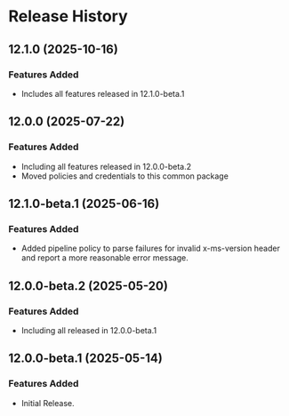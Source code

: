# Release History

## 12.1.0 (2025-10-16)

### Features Added

- Includes all features released in 12.1.0-beta.1

## 12.0.0 (2025-07-22)

### Features Added

- Including all features released in 12.0.0-beta.2
- Moved policies and credentials to this common package

## 12.1.0-beta.1 (2025-06-16)

### Features Added

- Added pipeline policy to parse failures for invalid x-ms-version header and report a more reasonable error message.

## 12.0.0-beta.2 (2025-05-20)

### Features Added

- Including all released in 12.0.0-beta.1

## 12.0.0-beta.1 (2025-05-14)

### Features Added

- Initial Release.
